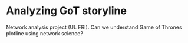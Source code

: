 # Analyzing GoT storyline
Network analysis project (UL FRI). Can we understand Game of Thrones plotline using network science?
